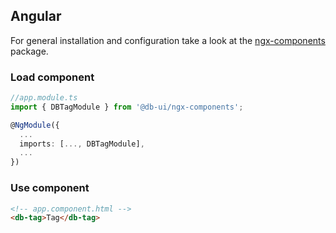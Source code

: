 ## Angular

For general installation and configuration take a look at the [ngx-components](https://www.npmjs.com/package/@db-ui/ngx-components) package.

### Load component

```ts app.module.ts
//app.module.ts
import { DBTagModule } from '@db-ui/ngx-components';

@NgModule({
  ...
  imports: [..., DBTagModule],
  ...
})

```

### Use component

```html app.component.html
<!-- app.component.html -->
<db-tag>Tag</db-tag>
```
